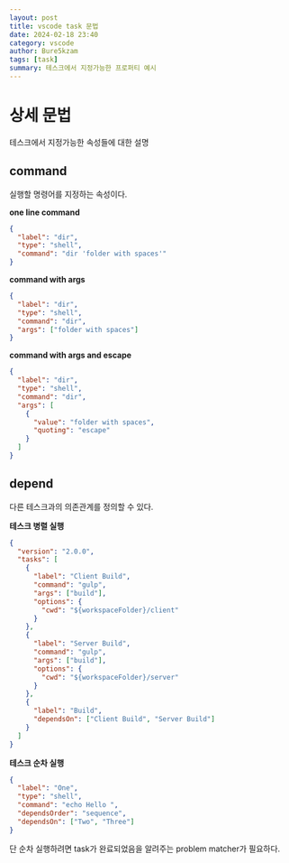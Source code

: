 ```yaml
---
layout: post
title: vscode task 문법
date: 2024-02-18 23:40
category: vscode
author: Bure5kzam
tags: [task]
summary: 테스크에서 지정가능한 프로퍼티 예시
---
```


# 상세 문법

테스크에서 지정가능한 속성들에 대한 설명

## command

실행할 명령어를 지정하는 속성이다.

**one line command**

```json
{
  "label": "dir",
  "type": "shell",
  "command": "dir 'folder with spaces'"
}
```

**command with args**

```json
{
  "label": "dir",
  "type": "shell",
  "command": "dir",
  "args": ["folder with spaces"]
}
```

**command with args and escape**

```json
{
  "label": "dir",
  "type": "shell",
  "command": "dir",
  "args": [
    {
      "value": "folder with spaces",
      "quoting": "escape"
    }
  ]
}
```

## depend

다른 테스크과의 의존관계를 정의할 수 있다.

**테스크 병렬 실행**

```json
{
  "version": "2.0.0",
  "tasks": [
    {
      "label": "Client Build",
      "command": "gulp",
      "args": ["build"],
      "options": {
        "cwd": "${workspaceFolder}/client"
      }
    },
    {
      "label": "Server Build",
      "command": "gulp",
      "args": ["build"],
      "options": {
        "cwd": "${workspaceFolder}/server"
      }
    },
    {
      "label": "Build",
      "dependsOn": ["Client Build", "Server Build"]
    }
  ]
}
```


**테스크 순차 실행**

```json
{
  "label": "One",
  "type": "shell",
  "command": "echo Hello ",
  "dependsOrder": "sequence",
  "dependsOn": ["Two", "Three"]
}
```

단 순차 실행하려면 task가 완료되었음을 알려주는 problem matcher가 필요하다.
